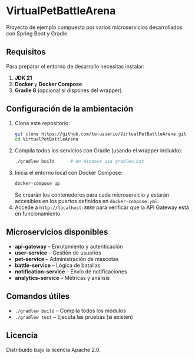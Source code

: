 # VirtualPetBattleArena

Proyecto de ejemplo compuesto por varios microservicios desarrollados con Spring Boot y Gradle.

## Requisitos

Para preparar el entorno de desarrollo necesitas instalar:

1. **JDK 21**
2. **Docker** y **Docker Compose**
3. **Gradle 8** (opcional si dispones del wrapper)

## Configuración de la ambientación

1. Clona este repositorio:
   ```bash
   git clone https://github.com/tu-usuario/VirtualPetBattleArena.git
   cd VirtualPetBattleArena
   ```
2. Compila todos los servicios con Gradle (usando el wrapper incluido):
   ```bash
   ./gradlew build      # en Windows usa gradlew.bat
   ```
3. Inicia el entorno local con Docker Compose:
   ```bash
   docker-compose up
   ```
   Se crearán los contenedores para cada microservicio y estarán accesibles en los puertos definidos en `docker-compose.yml`.
4. Accede a `http://localhost:8080` para verificar que la API Gateway está en funcionamiento.

## Microservicios disponibles

- **api-gateway** – Enrutamiento y autenticación
- **user-service** – Gestión de usuarios
- **pet-service** – Administración de mascotas
- **battle-service** – Lógica de batallas
- **notification-service** – Envío de notificaciones
- **analytics-service** – Métricas y análisis

## Comandos útiles

- `./gradlew build` – Compila todos los módulos
- `./gradlew test` – Ejecuta las pruebas (si existen)

## Licencia

Distribuido bajo la licencia Apache 2.0.
